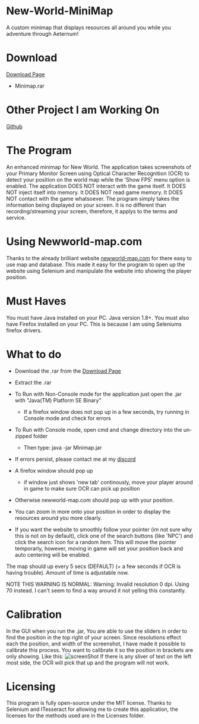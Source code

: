 # New-World-MiniMap
A custom minimap that displays resources all around you while you adventure through Aeternum!

# Download
[Download Page](https://github.com/llabinator/New-World-MiniMap/releases/latest)
- Minimap.rar

# Other Project I am Working On
[Github](https://github.com/llabinator/New-World-CreatureInfo)

# The Program
An enhanced minimap for New World. The application takes screenshots of your Primary Monitor Screen using Optical Character Recognition (OCR) to detect your position on the world map while the 'Show FPS' menu option is enabled. The application DOES NOT interact with the game itself. It DOES NOT inject itself into memory. It DOES NOT read game memory. It DOES NOT contact with the game whatsoever. The program simply takes the information being displayed on your screen. It is no different than recording/streaming your screen, therefore, it applys to the terms and service.

# Using Newworld-map.com
Thanks to the already brilliant website [newworld-map.com](https://newworld-map.com) for there easy to use map and database. This made it easy for the program to open up the website using Selenium and manipulate the website into showing the player position.

# Must Haves
You must have Java installed on your PC. Java version 1.8+. 
You must also have Firefox installed on your PC. This is because I am using Seleniums firefox drivers.

# What to do
- Download the .rar from the [Download Page](https://github.com/llabinator/New-World-MiniMap/releases/latest)
- Extract the .rar
- To Run with Non-Console mode for the application just open the .jar with "Java(TM) Platform SE Binary"
  - If a firefox window does not pop up in a few seconds, try running in Console mode and check for errors

- To Run with Console mode, open cmd and change directory into the un-zipped folder
  - Then type: java -jar Minimap.jar

- If errors persist, please contact me at my [discord](https://discord.gg/HxsTVM3wB2)

- A firefox window should pop up
  - if window just shows 'new tab' continously, move your player around in game to make sure OCR can pick up position
- Otherwise newworld-map.com should pop up with your position.

- You can zoom in more onto your position in order to display the resources around you more clearly.

- If you want the website to smoothly follow your pointer (im not sure why this is not on by default), click one of the search buttons (like 'NPC') and click the search icon for a random item. This will move the pointer temporarly, however, moving in game will set your position back and auto centering will be enabled.

The map should up every 5 secs (DEFAULT) (+ a few seconds if OCR is having trouble). Amount of time is adjustable now.

NOTE THIS WARNING IS NORMAL: Warning: Invalid resolution 0 dpi. Using 70 instead. I can't seem to find a way around it not yelling this constantly.

# Calibration
In the GUI when you run the .jar, You are able to use the sliders in order to find the position in the top right of your screen. Since resolutions effect each the position, and width of the screenshot, I have made it possible to calibrate this process. You want to calibrate it so the position in brackets are only showing. Like this:
![screenShot](https://user-images.githubusercontent.com/78010038/137380363-a362f094-b83d-4217-b97d-024b10a5ab19.png)
If there is any sliver of text on the left most side, the OCR will pick that up and the program will not work.

# Licensing
This program is fully open-source under the MIT license. Thanks to Selenium and ITesseract for allowing me to create this application, the licenses for the methods used are in the Licenses folder. 
